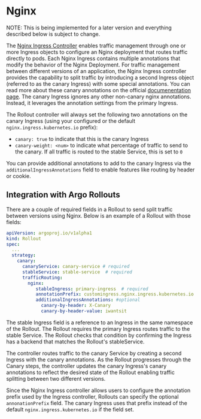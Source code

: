 # Nginx

NOTE: This is being implemented for a later version and everything described below is subject to change.

The [Nginx Ingress Controller](https://kubernetes.github.io/ingress-nginx/) enables traffic management through one or more Ingress objects to configure an Nginx deployment that routes traffic directly to pods. Each Nginx Ingress contains multiple annotations that modify the behavior of the Nginx Deployment. For traffic management between different versions of an application, the Nginx Ingress controller provides the capability to split traffic by introducing a second Ingress object (referred to as the canary Ingress) with some special annotations. You can read more about these canary annotations on the official [documenentation page](https://kubernetes.github.io/ingress-nginx/user-guide/nginx-configuration/annotations/#canary). The canary Ingress ignores any other non-canary nginx annotations. Instead, it leverages the annotation settings from the primary Ingress.

The Rollout controller will always set the following two annotations on the canary Ingress (using your configured or the default `nginx.ingress.kubernetes.io` prefix):

- `canary: true` to indicate that this is the canary Ingress
- `canary-weight: <num>` to indicate what percentage of traffic to send to the canary. If all traffic is routed to the stable Service, this is set to `0`

You can provide additional annotations to add to the canary Ingress via the `additionalIngressAnnotations` field to enable features like routing by header or cookie.


## Integration with Argo Rollouts
There are a couple of required fields in a Rollout to send split traffic between versions using Nginx. Below is an example of a Rollout with those fields:

```yaml
apiVersion: argoproj.io/v1alpha1
kind: Rollout
spec:
  ...
  strategy:
    canary:
      canaryService: canary-service # required
      stableService: stable-service  # required
      trafficRouting:
        nginx:
           stableIngress: primary-ingress  # required
           annotationPrefix: customingress.nginx.ingress.kubernetes.io # optional
           additionalIngressAnnotations: #optional
             canary-by-header: X-Canary
             canary-by-header-value: iwantsit
```

The stable Ingress field is a reference to an Ingress in the same namespace of the Rollout. The Rollout requires the primary Ingress routes traffic to the stable Service. The Rollout checks that condition by confirming the Ingress has a backend that matches the Rollout's stableService.

The controller routes traffic to the canary Service by creating a second Ingress with the canary annotations. As the Rollout progresses through the Canary steps, the controller updates the canary Ingress's canary annotations to reflect the desired state of the Rollout enabling traffic splitting between two different versions.

Since the Nginx Ingress controller allows users to configure the annotation prefix used by the Ingress controller, Rollouts can specify the optional `annonationPrefix` field. The canary Ingress uses that prefix instead of the default `nginx.ingress.kubernetes.io` if the field set.